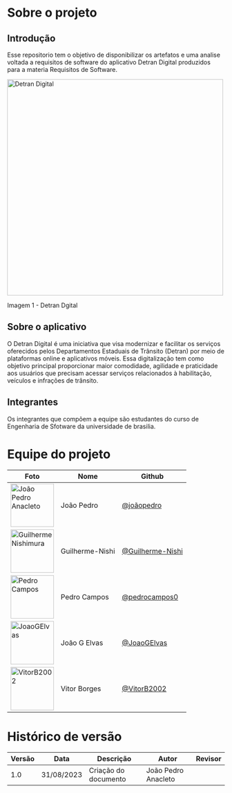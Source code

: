 # Sobre o projeto
## Introdução 

Esse repositorio tem o objetivo de disponibilizar os artefatos e uma analise voltada a requisitos de software do aplicativo Detran Digital produzidos para a materia Requisitos de Software.


<img src="https://play-lh.googleusercontent.com/vMvSDR4GitBq9nh7692Y9YSL1k-KrnwSIKC02_oHbj1Ln_Vw3bDDWzZszrqH3MqsnSs" alt="Detran Digital" width="500"> 

Imagem 1 - Detran Dgital 

## Sobre o aplicativo

O Detran Digital é uma iniciativa que visa modernizar e facilitar os serviços oferecidos pelos Departamentos Estaduais de Trânsito (Detran) por meio de plataformas online e aplicativos móveis. Essa digitalização tem como objetivo principal proporcionar maior comodidade, agilidade e praticidade aos usuários que precisam acessar serviços relacionados à habilitação, veículos e infrações de trânsito.

## Integrantes

Os integrantes que compõem a equipe são estudantes do curso de Engenharia de Sfotware da universidade de brasilia.

# Equipe do projeto

| Foto                                                                                                   | Nome                      | Github                                                      |
| ------------------------------------------------------------------------------------------------------ | ------------------------- | ----------------------------------------------------------- |
| <img src="https://avatars.githubusercontent.com/u/56097889?v=4" alt="João Pedro Anacleto" width="100"> | João Pedro                | [@joãopedro](https://github.com/jpanacleto2)                |
| <img src="https://avatars.githubusercontent.com/u/78215376?v=4" alt="Guilherme Nishimura" width="100">      | Guilherme-Nishi           | [@Guilherme-Nishi ](https://github.com/Guilherme-Nishi)          |
| <img src="https://avatars.githubusercontent.com/u/70171375?v=4" alt="Pedro Campos" width="100">             | Pedro Campos                   | [@pedrocampos0](https://github.com/pedrocampos0)                     |
| <img src="https://avatars.githubusercontent.com/u/71887485?v=4" alt="JoaoGElvas" width="100">          | João G Elvas              | [@JoaoGElvas](https://github.com/JoaoGElvas)                |
| <img src="https://avatars.githubusercontent.com/u/78763082?v=4" alt="VitorB2002" width="100">         | Vitor Borges      | [@VitorB2002](https://github.com/VitorB2002)                  |


# Histórico de versão

| Versão | Data       | Descrição            | Autor              | Revisor             |
| ------ | ---------- | -------------------- | ------------------ | ------------------- |
| 1.0    | 31/08/2023 | Criação do documento | João Pedro Anacleto |  |